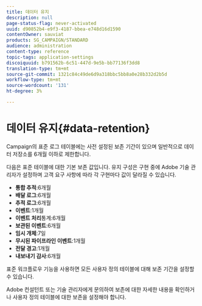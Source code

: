 ```yaml
---
title: 데이터 유지
description: null
page-status-flag: never-activated
uuid: d90852b4-e9f3-4187-bbea-e748d16d1590
contentOwner: sauviat
products: SG_CAMPAIGN/STANDARD
audience: administration
content-type: reference
topic-tags: application-settings
discoiquuid: b791562b-6c51-447d-9e5b-bb77136f3dd8
translation-type: tm+mt
source-git-commit: 1321c84c49de6d9a318bbc5bb8a0e28b332d2b5d
workflow-type: tm+mt
source-wordcount: '131'
ht-degree: 3%

---
```



# 데이터 유지{#data-retention}

Campaign의 표준 로그 테이블에는 사전 설정된 보존 기간이 있으며 일반적으로 데이터 저장소를 6개월 이하로 제한합니다.

다음은 표준 테이블에 대한 기본 보존 값입니다. 유지 구성은 구현 중에 Adobe 기술 관리자가 설정하며 고객 요구 사항에 따라 각 구현마다 값이 달라질 수 있습니다.

* **통합 추적**:6개월
* **배달 로그**:6개월
* **추적 로그**:6개월
* **이벤트**:1개월
* **이벤트 처리**&#x200B;통계:6개월
* **보관된 이벤트**:6개월
* **임시 개체**:7일
* **무시된 파이프라인 이벤트**:1개월
* **전달 경고**:1개월
* **내보내기 감사**:6개월

표준 워크플로우 기능을 사용하면 모든 사용자 정의 테이블에 대해 보존 기간을 설정할 수 있습니다.

Adobe 컨설턴트 또는 기술 관리자에게 문의하여 보존에 대한 자세한 내용을 확인하거나 사용자 정의 테이블에 대한 보존을 설정해야 합니다.
